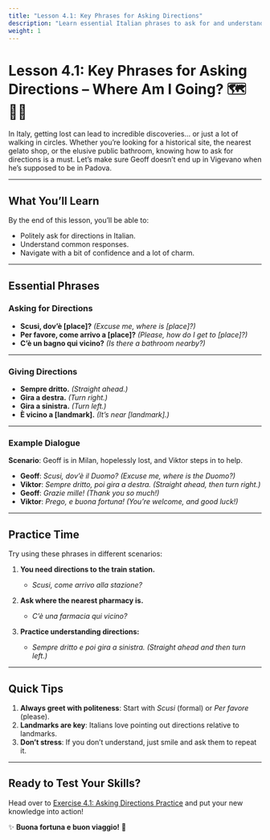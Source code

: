 ```yaml
---
title: "Lesson 4.1: Key Phrases for Asking Directions"
description: "Learn essential Italian phrases to ask for and understand directions with confidence."
weight: 1
---
```


# Lesson 4.1: Key Phrases for Asking Directions – Where Am I Going? 🗺️🤷‍♂️  

In Italy, getting lost can lead to incredible discoveries... or just a lot of walking in circles. Whether you’re looking for a historical site, the nearest gelato shop, or the elusive public bathroom, knowing how to ask for directions is a must. Let’s make sure Geoff doesn’t end up in Vigevano when he’s supposed to be in Padova.

---

## What You’ll Learn  

By the end of this lesson, you’ll be able to:  
- Politely ask for directions in Italian.  
- Understand common responses.  
- Navigate with a bit of confidence and a lot of charm.  

---

## Essential Phrases  

### Asking for Directions  

- **Scusi, dov’è [place]?** *(Excuse me, where is [place]?)*  
- **Per favore, come arrivo a [place]?** *(Please, how do I get to [place]?)*  
- **C’è un bagno qui vicino?** *(Is there a bathroom nearby?)*  

---

### Giving Directions  

- **Sempre dritto.** *(Straight ahead.)*  
- **Gira a destra.** *(Turn right.)*  
- **Gira a sinistra.** *(Turn left.)*  
- **È vicino a [landmark].** *(It’s near [landmark].)*  

---

### Example Dialogue  

**Scenario**: Geoff is in Milan, hopelessly lost, and Viktor steps in to help.  

- **Geoff**: *Scusi, dov’è il Duomo?* *(Excuse me, where is the Duomo?)*  
- **Viktor**: *Sempre dritto, poi gira a destra.* *(Straight ahead, then turn right.)*  
- **Geoff**: *Grazie mille!* *(Thank you so much!)*  
- **Viktor**: *Prego, e buona fortuna!* *(You’re welcome, and good luck!)*  

---

## Practice Time  

Try using these phrases in different scenarios:  

1. **You need directions to the train station.**  
   - *Scusi, come arrivo alla stazione?*  

2. **Ask where the nearest pharmacy is.**  
   - *C’è una farmacia qui vicino?*  

3. **Practice understanding directions:**  
   - *Sempre dritto e poi gira a sinistra.* *(Straight ahead and then turn left.)*  

---

## Quick Tips  

1. **Always greet with politeness**: Start with *Scusi* (formal) or *Per favore* (please).  
2. **Landmarks are key**: Italians love pointing out directions relative to landmarks.  
3. **Don’t stress**: If you don’t understand, just smile and ask them to repeat it.  

---

## Ready to Test Your Skills?  

Head over to [Exercise 4.1: Asking Directions Practice](../exercise4.1/) and put your new knowledge into action!  

✨ **Buona fortuna e buon viaggio!** 🌟  
